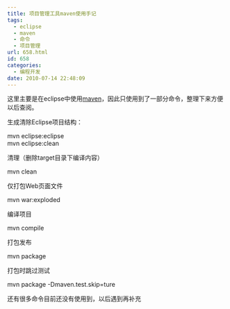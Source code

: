 ```yaml
---
title: 项目管理工具maven使用手记
tags:
  - eclipse
  - maven
  - 命令
  - 项目管理
url: 658.html
id: 658
categories:
  - 编程开发
date: 2010-07-14 22:48:09
---
```


这里主要是在eclipse中使用[maven](http://maven.apache.org/)，因此只使用到了一部分命令，整理下来方便以后查阅。  

生成清除Eclipse项目结构：

mvn eclipse:eclipse   
mvn eclipse:clean

清理（删除target目录下编译内容）

mvn clean

仅打包Web页面文件

mvn war:exploded

编译项目

mvn compile

打包发布

mvn package

打包时跳过测试

mvn package -Dmaven.test.skip=ture

还有很多命令目前还没有使用到，以后遇到再补充